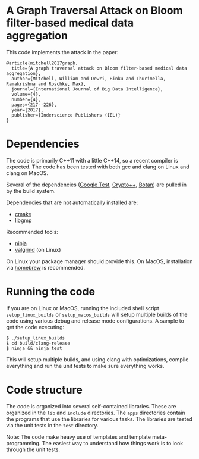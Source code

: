 # A Graph Traversal Attack on Bloom filter-based medical data aggregation

This code implements the attack in the paper:

```
@article{mitchell2017graph,
  title={A graph traversal attack on Bloom filter-based medical data aggregation},
  author={Mitchell, William and Dewri, Rinku and Thurimella, Ramakrishna and Roschke, Max},
  journal={International Journal of Big Data Intelligence},
  volume={4},
  number={4},
  pages={217--226},
  year={2017},
  publisher={Inderscience Publishers (IEL)}
}
```

# Dependencies

The code is primarily C++11 with a little C++14, so a recent compiler is expected. The code has been tested with
both gcc and clang on Linux and clang on MacOS.

Several of the dependencies ([Google Test](https://github.com/google/googletest), [Crypto++](https://cryptopp.com/), [Botan](https://botan.randombit.net/)) are pulled in by the build system.

Dependencies that are not automatically installed are:
* [cmake](https://cmake.org/)
* [libgmp](https://gmplib.org/)


Recommended tools:
* [ninja](https://ninja-build.org/)
* [valgrind](http://valgrind.org/) (on Linux)

On Linux your package manager should provide this. On MacOS, installation via [homebrew](http://brew.sh) is recommended.

# Running the code
If you are on Linux or MacOS, running the included shell script `setup_linux_builds` or `setup_macos_builds` will setup multiple builds of the code using various debug and release mode configurations. A sample to get the code executing:

```
$ ./setup_linux_builds
$ cd build/clang-release
$ ninja && ninja test
```

This will setup multiple builds, and using clang with optimizations, compile everything and run the unit tests to make sure everything works.

# Code structure

The code is organized into several self-contained libraries. These are organized in the `lib` and `include` directories. The `apps` directories contain the programs that use the libraries for various tasks. The libraries are tested via the unit tests in the `test` directory.

Note: The code make heavy use of templates and template meta-programming. The easiest way to understand how things work is to look through the unit tests.
